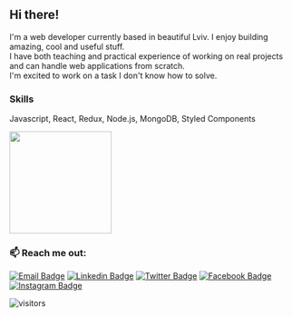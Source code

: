## Hi there! <img src="https://media.giphy.com/media/hvRJCLFzcasrR4ia7z/giphy.gif" style="width: 10px;">

I'm a web developer currently based in beautiful Lviv. I enjoy building amazing, cool and useful stuff. <br /> 
I have both teaching and practical experience of working on real projects and can handle web applications from scratch. <br />
I'm excited to work on a task I don't know how to solve.

### Skills
Javascript, React, Redux, Node.js, MongoDB, Styled Components

<p>
<!--  <img height="180em" src="https://github-readme-stats.vercel.app/api?username=andrewsinelnikov&show_icons=true&hide_border=true&&count_private=true&include_all_commits=true" />-->
  <img height="180em" src="https://github-readme-stats.vercel.app/api/top-langs/?username=andrewsinelnikov&exclude_repo=KNN-Image-Classification&show_icons=true&hide_border=true&layout=compact&langs_count=8"/>
</p>

### 📫 Reach me out:
<!--[![Website Badge](https://img.shields.io/badge/Website-3b5998?style=flat-square&logo=google-chrome&logoColor=white)](https://gkassym.netlify.app)-->
[![Email Badge](https://img.shields.io/badge/Gmail-D14836?style=flat-square&logo=gmail&logoColor=white)](mailto:ansinelnikov@gmail.com)
[![Linkedin Badge](https://img.shields.io/badge/-LinkedIn-0e76a8?style=flat-square&logo=Linkedin&logoColor=white)](https://www.linkedin.com/in/andrew-sinelnikov-74683b186)
[![Twitter Badge](https://img.shields.io/badge/-Twitter-00acee?style=flat-square&logo=Twitter&logoColor=white)](https://twitter.com/Andrew79361148)
[![Facebook Badge](https://img.shields.io/badge/Facebook-1877F2?style=flat-square&logo=facebook&logoColor=white)](https://facebook.com/andrew.sinelnikov)
[![Instagram Badge](https://img.shields.io/badge/-Instagram-e4405f?style=flat-square&logo=Instagram&logoColor=white)](https://www.instagram.com/andrewsinelnikov)

![visitors](https://visitor-badge.glitch.me/badge?page_id=andrewsinelnikov.andrewsinelnikov)


<!--
**andrewsinelnikov/andrewsinelnikov** is a ✨ _special_ ✨ repository because its `README.md` (this file) appears on your GitHub profile.

Here are some ideas to get you started:

- 🔭 I’m currently working on ...
- 🌱 I’m currently learning ...
- 👯 I’m looking to collaborate on ...
- 🤔 I’m looking for help with ...
- 💬 Ask me about ...
- 📫 How to reach me: ...
- 😄 Pronouns: ...
- ⚡ Fun fact: ...
-->

